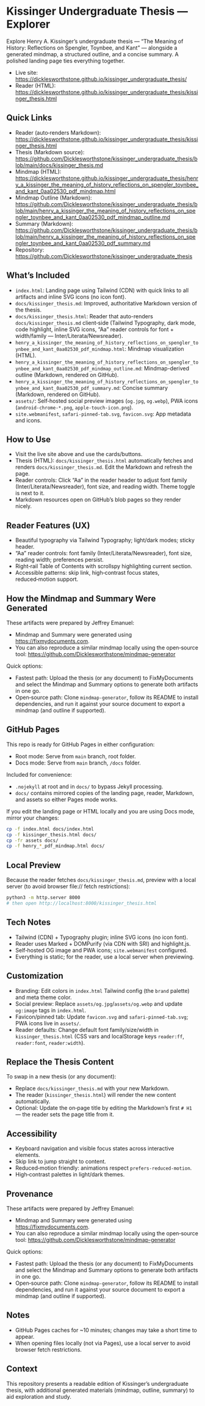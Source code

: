 # Kissinger Undergraduate Thesis — Explorer

Explore Henry A. Kissinger’s undergraduate thesis — “The Meaning of History: Reflections on Spengler, Toynbee, and Kant” — alongside a generated mindmap, a structured outline, and a concise summary. A polished landing page ties everything together.

- Live site: https://dicklesworthstone.github.io/kissinger_undergraduate_thesis/
- Reader (HTML): https://dicklesworthstone.github.io/kissinger_undergraduate_thesis/kissinger_thesis.html

## Quick Links
- Reader (auto‑renders Markdown): https://dicklesworthstone.github.io/kissinger_undergraduate_thesis/kissinger_thesis.html
- Thesis (Markdown source): https://github.com/Dicklesworthstone/kissinger_undergraduate_thesis/blob/main/docs/kissinger_thesis.md
- Mindmap (HTML): https://dicklesworthstone.github.io/kissinger_undergraduate_thesis/henry_a_kissinger_the_meaning_of_history_reflections_on_spengler_toynbee_and_kant_0aa02530_pdf_mindmap.html
- Mindmap Outline (Markdown): https://github.com/Dicklesworthstone/kissinger_undergraduate_thesis/blob/main/henry_a_kissinger_the_meaning_of_history_reflections_on_spengler_toynbee_and_kant_0aa02530_pdf_mindmap_outline.md
- Summary (Markdown): https://github.com/Dicklesworthstone/kissinger_undergraduate_thesis/blob/main/henry_a_kissinger_the_meaning_of_history_reflections_on_spengler_toynbee_and_kant_0aa02530_pdf_summary.md
- Repository: https://github.com/Dicklesworthstone/kissinger_undergraduate_thesis

## What’s Included
- `index.html`: Landing page using Tailwind (CDN) with quick links to all artifacts and inline SVG icons (no icon font).
- `docs/kissinger_thesis.md`: Improved, authoritative Markdown version of the thesis.
- `docs/kissinger_thesis.html`: Reader that auto-renders `docs/kissinger_thesis.md` client‑side (Tailwind Typography, dark mode, code highlight, inline SVG icons, “Aa” reader controls for font + width/family — Inter/Literata/Newsreader).
- `henry_a_kissinger_the_meaning_of_history_reflections_on_spengler_toynbee_and_kant_0aa02530_pdf_mindmap.html`: Mindmap visualization (HTML).
- `henry_a_kissinger_the_meaning_of_history_reflections_on_spengler_toynbee_and_kant_0aa02530_pdf_mindmap_outline.md`: Mindmap-derived outline (Markdown, rendered on GitHub).
- `henry_a_kissinger_the_meaning_of_history_reflections_on_spengler_toynbee_and_kant_0aa02530_pdf_summary.md`: Concise summary (Markdown, rendered on GitHub).
- `assets/`: Self‑hosted social preview images (`og.jpg`, `og.webp`), PWA icons (`android-chrome-*.png`, `apple-touch-icon.png`).
- `site.webmanifest`, `safari-pinned-tab.svg`, `favicon.svg`: App metadata and icons.

## How to Use
- Visit the live site above and use the cards/buttons.
- Thesis (HTML): `docs/kissinger_thesis.html` automatically fetches and renders `docs/kissinger_thesis.md`. Edit the Markdown and refresh the page.
- Reader controls: Click “Aa” in the reader header to adjust font family (Inter/Literata/Newsreader), font size, and reading width. Theme toggle is next to it.
- Markdown resources open on GitHub’s blob pages so they render nicely.

## Reader Features (UX)
- Beautiful typography via Tailwind Typography; light/dark modes; sticky header.
- “Aa” reader controls: font family (Inter/Literata/Newsreader), font size, reading width; preferences persist.
- Right‑rail Table of Contents with scrollspy highlighting current section.
- Accessible patterns: skip link, high‑contrast focus states, reduced‑motion support.

## How the Mindmap and Summary Were Generated
These artifacts were prepared by Jeffrey Emanuel:

- Mindmap and Summary were generated using https://fixmydocuments.com.
- You can also reproduce a similar mindmap locally using the open‑source tool: https://github.com/Dicklesworthstone/mindmap-generator

Quick options:
- Fastest path: Upload the thesis (or any document) to FixMyDocuments and select the Mindmap and Summary options to generate both artifacts in one go.
- Open‑source path: Clone `mindmap-generator`, follow its README to install dependencies, and run it against your source document to export a mindmap (and outline if supported).

## GitHub Pages
This repo is ready for GitHub Pages in either configuration:
- Root mode: Serve from `main` branch, root folder.
- Docs mode: Serve from `main` branch, `/docs` folder.

Included for convenience:
- `.nojekyll` at root and in `docs/` to bypass Jekyll processing.
- `docs/` contains mirrored copies of the landing page, reader, Markdown, and assets so either Pages mode works.

If you edit the landing page or HTML locally and you are using Docs mode, mirror your changes:

```bash
cp -f index.html docs/index.html
cp -f kissinger_thesis.html docs/
cp -fr assets docs/
cp -f henry_*_pdf_mindmap.html docs/
```

## Local Preview
Because the reader fetches `docs/kissinger_thesis.md`, preview with a local server (to avoid browser file:// fetch restrictions):

```bash
python3 -m http.server 8000
# then open http://localhost:8000/kissinger_thesis.html
```

## Tech Notes
- Tailwind (CDN) + Typography plugin; inline SVG icons (no icon font).
- Reader uses Marked + DOMPurify (via CDN with SRI) and highlight.js.
- Self‑hosted OG image and PWA icons; `site.webmanifest` configured.
- Everything is static; for the reader, use a local server when previewing.

## Customization
- Branding: Edit colors in `index.html` Tailwind config (the `brand` palette) and meta theme color.
- Social preview: Replace `assets/og.jpg`/`assets/og.webp` and update `og:image` tags in `index.html`.
- Favicon/pinned tab: Update `favicon.svg` and `safari-pinned-tab.svg`; PWA icons live in `assets/`.
- Reader defaults: Change default font family/size/width in `kissinger_thesis.html` (CSS vars and localStorage keys `reader:ff`, `reader:font`, `reader:width`).

## Replace the Thesis Content
To swap in a new thesis (or any document):
- Replace `docs/kissinger_thesis.md` with your new Markdown.
- The reader (`kissinger_thesis.html`) will render the new content automatically.
- Optional: Update the on‑page title by editing the Markdown’s first `# H1` — the reader sets the page title from it.

## Accessibility
- Keyboard navigation and visible focus states across interactive elements.
- Skip link to jump straight to content.
- Reduced‑motion friendly: animations respect `prefers-reduced-motion`.
- High‑contrast palettes in light/dark themes.

## Provenance
These artifacts were prepared by Jeffrey Emanuel:

- Mindmap and Summary were generated using https://fixmydocuments.com.
- You can also reproduce a similar mindmap locally using the open‑source tool: https://github.com/Dicklesworthstone/mindmap-generator

Quick options:
- Fastest path: Upload the thesis (or any document) to FixMyDocuments and select the Mindmap and Summary options to generate both artifacts in one go.
- Open‑source path: Clone `mindmap-generator`, follow its README to install dependencies, and run it against your source document to export a mindmap (and outline if supported).

## Notes
- GitHub Pages caches for ~10 minutes; changes may take a short time to appear.
- When opening files locally (not via Pages), use a local server to avoid browser fetch restrictions.

## Context
This repository presents a readable edition of Kissinger’s undergraduate thesis, with additional generated materials (mindmap, outline, summary) to aid exploration and study.

